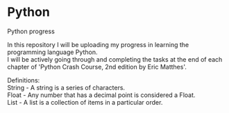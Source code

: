 # Python
Python progress

In this repository I will be uploading my progress in learning the programming language Python.<br/>
I will be actively going through and completing the tasks at the end of each chapter of 'Python Crash Course, 2nd edition by Eric Matthes'.

Definitions:<br/>
String - A string is a series of characters.<br/>
Float - Any number that has a decimal point is considered a Float.<br/>
List - A list is a collection of items in a particular order.
